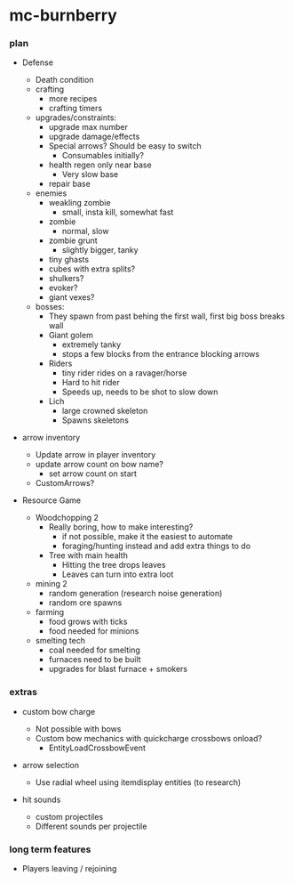 # mc-burnberry
### plan

- Defense
  - Death condition
  - crafting
    - more recipes
    - crafting timers
  - upgrades/constraints:
      - upgrade max number
      - upgrade damage/effects
      - Special arrows? Should be easy to switch
        - Consumables initially?
     - health regen only near base
       - Very slow base 
     - repair base
  - enemies
    - weakling zombie
      - small, insta kill, somewhat fast
    - zombie
      - normal, slow
    - zombie grunt
      - slightly bigger, tanky
    - tiny ghasts
    - cubes with extra splits?
    - shulkers?
    - evoker?
    - giant vexes?
  - bosses:
    - They spawn from past behing the first wall, first big boss breaks wall
    - Giant golem
      - extremely tanky
      - stops a few blocks from the entrance blocking arrows
    - Riders
      - tiny rider rides on a ravager/horse
      - Hard to hit rider
      - Speeds up, needs to be shot to slow down
    - Lich
      - large crowned skeleton
      - Spawns skeletons

- arrow inventory
  - Update arrow in player inventory
  - update arrow count on bow name?
    - set arrow count on start
  + CustomArrows?

- Resource Game
  - Woodchopping 2
    - Really boring, how to make interesting?
      - if not possible, make it the easiest to automate
      - foraging/hunting instead and add extra things to do
    - Tree with main health
      - Hitting the tree drops leaves
      - Leaves can turn into extra loot
  - mining 2
    - random generation (research noise generation)
    - random ore spawns
  - farming
    - food grows with ticks
    - food needed for minions
  - smelting tech
    - coal needed for smelting
    - furnaces need to be built
    - upgrades for blast furnace + smokers

### extras
- custom bow charge
  - Not possible with bows
  - Custom bow mechanics with quickcharge crossbows onload?
    - EntityLoadCrossbowEvent

- arrow selection
  - Use radial wheel using itemdisplay entities (to research)

- hit sounds
  - custom projectiles
  - Different sounds per projectile

### long term features
- Players leaving / rejoining